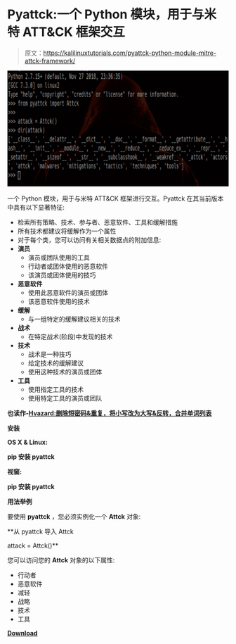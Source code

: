 # Pyattck:一个 Python 模块，用于与米特 ATT&CK 框架交互

> 原文：<https://kalilinuxtutorials.com/pyattck-python-module-mitre-attck-framework/>

[![Pyattck : A Python Module To Interact With The Mitre ATT&CK Framework](img//9719e001c2f679020ca0ce542edd01da.png "Pyattck : A Python Module To Interact With The Mitre ATT&CK Framework")](https://1.bp.blogspot.com/-qCGiqDALN80/XT9JICo-fZI/AAAAAAAABkA/IYARU0iGyBwLiTQb7GCelFm_pmSFLHX6QCLcBGAs/s1600/pyattck%25281%2529.png)

一个 Python 模块，用于与米特 ATT&CK 框架进行交互。Pyattck 在其当前版本中具有以下显著特征:

*   检索所有策略、技术、参与者、恶意软件、工具和缓解措施
*   所有技术都建议将缓解作为一个属性
*   对于每个类，您可以访问有关相关数据点的附加信息:
*   **演员**
    *   演员或团队使用的工具
    *   行动者或团体使用的恶意软件
    *   该演员或团体使用的技巧
*   **恶意软件**
    *   使用此恶意软件的演员或团体
    *   该恶意软件使用的技术
*   **缓解**
    *   与一组特定的缓解建议相关的技术
*   **战术**
    *   在特定战术(阶段)中发现的技术
*   **技术**
    *   战术是一种技巧
    *   给定技术的缓解建议
    *   使用这种技术的演员或团体
*   **工具**
    *   使用指定工具的技术
    *   使用特定工具的演员或团队

**也读作-[Hvazard:删除短密码&重复，将小写改为大写&反转，合并单词列表](https://kalilinuxtutorials.com/hvazard/)**

**安装**

**OS X & Linux:**

**pip 安装 pyattck**

**视窗:**

**pip 安装 pyattck**

**用法举例**

要使用 **pyattck** ，您必须实例化一个 **Attck** 对象:

**从 pyattck 导入 Attck

attack = Attck()**

您可以访问您的 **Attck** 对象的以下属性:

*   行动者
*   恶意软件
*   减轻
*   战略
*   技术
*   工具

[**Download**](https://github.com/swimlane/pyattck)